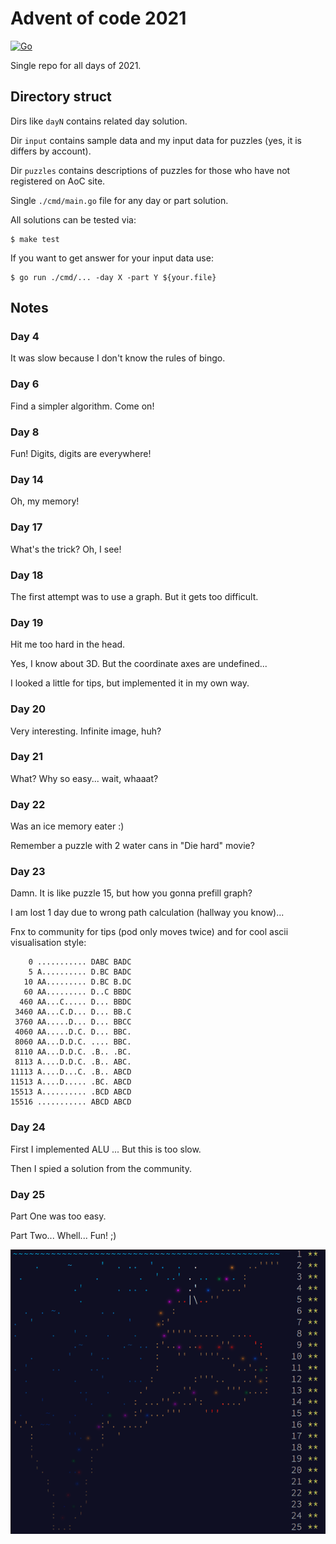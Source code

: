 # Advent of code 2021

[![Go](https://github.com/funvit/advent-of-code-2021/actions/workflows/go.yml/badge.svg)](https://github.com/funvit/advent-of-code-2021/actions/workflows/go.yml)

Single repo for all days of 2021.


## Directory struct

Dirs like `dayN` contains related day solution.

Dir `input` contains sample data and my input data for puzzles (yes, it is
differs by account).

Dir `puzzles` contains descriptions of puzzles for those who have not registered
on AoC site.

Single `./cmd/main.go` file for any day or part solution.

All solutions can be tested via:

```shell
$ make test
```

If you want to get answer for your input data use:

```shell
$ go run ./cmd/... -day X -part Y ${your.file}
```

## Notes

### Day 4

It was slow because I don't know the rules of bingo.

### Day 6

Find a simpler algorithm. Come on!

### Day 8

Fun! Digits, digits are everywhere!

### Day 14

Oh, my memory!

### Day 17

What's the trick? Oh, I see!

### Day 18

The first attempt was to use a graph. But it gets too difficult.

### Day 19

Hit me too hard in the head. 

Yes, I know about 3D. But the coordinate axes are undefined...

I looked a little for tips, but implemented it in my own way.

### Day 20

Very interesting. Infinite image, huh?

### Day 21

What? Why so easy... wait, whaaat?

### Day 22

Was an ice memory eater :) 

Remember a puzzle with 2 water cans in "Die hard" movie?

### Day 23

Damn. It is like puzzle 15, but how you gonna prefill graph?

I am lost 1 day due to wrong path calculation (hallway you know)...

Fnx to community for tips (pod only moves twice) and for cool ascii visualisation style:

```
    0 ........... DABC BADC  
    5 A.......... D.BC BADC  
   10 AA......... D.BC B.DC  
   60 AA......... D..C BBDC  
  460 AA...C..... D... BBDC  
 3460 AA...C.D... D... BB.C  
 3760 AA.....D... D... BBCC  
 4060 AA.....D.C. D... BBC.  
 8060 AA...D.D.C. .... BBC.  
 8110 AA...D.D.C. .B.. .BC.  
 8113 A....D.D.C. .B.. ABC.  
11113 A....D...C. .B.. ABCD  
11513 A....D..... .BC. ABCD  
15513 A.......... .BCD ABCD  
15516 ........... ABCD ABCD  
```

### Day 24

First I implemented ALU ... But this is too slow. 

Then I spied a solution from the community.


### Day 25

Part One was too easy.

Part Two... Whell... Fun! ;)

![](aoc-2021-completed.gif)